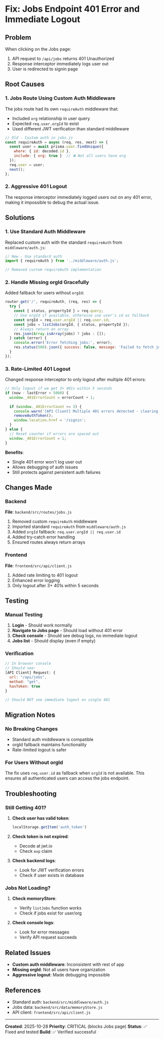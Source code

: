 # Fix: Jobs Endpoint 401 Error and Immediate Logout

## Problem

When clicking on the Jobs page:
1. API request to `/api/jobs` returns 401 Unauthorized
2. Response interceptor immediately logs user out
3. User is redirected to signin page

## Root Causes

### 1. Jobs Route Using Custom Auth Middleware

The jobs route had its own `requireAuth` middleware that:
- Included `org` relationship in user query
- Expected `req.user.orgId` to exist
- Used different JWT verification than standard middleware

```javascript
// Old - Custom auth in jobs.js
const requireAuth = async (req, res, next) => {
  const user = await prisma.user.findUnique({
    where: { id: decoded.id },
    include: { org: true }  // ❌ Not all users have org
  });
  req.user = user;
  next();
};
```

### 2. Aggressive 401 Logout

The response interceptor immediately logged users out on any 401 error, making it impossible to debug the actual issue.

## Solutions

### 1. Use Standard Auth Middleware

Replaced custom auth with the standard `requireAuth` from `middleware/auth.js`:

```javascript
// New - Use standard auth
import { requireAuth } from '../middleware/auth.js';

// Removed custom requireAuth implementation
```

### 2. Handle Missing orgId Gracefully

Added fallback for users without `orgId`:

```javascript
router.get('/', requireAuth, (req, res) => {
  try {
    const { status, propertyId } = req.query;
    // Use orgId if available, otherwise use user's id as fallback
    const orgId = req.user.orgId || req.user.id;
    const jobs = listJobs(orgId, { status, propertyId });
    // Always return an array
    res.json(Array.isArray(jobs) ? jobs : []);
  } catch (error) {
    console.error('Error fetching jobs:', error);
    res.status(500).json({ success: false, message: 'Failed to fetch jobs' });
  }
});
```

### 3. Rate-Limited 401 Logout

Changed response interceptor to only logout after multiple 401 errors:

```javascript
// Only logout if we get 3+ 401s within 5 seconds
if (now - lastError < 5000) {
  window._401ErrorCount = errorCount + 1;
  
  if (window._401ErrorCount >= 3) {
    console.warn('[API Client] Multiple 401 errors detected - clearing auth');
    removeAuthToken();
    window.location.href = '/signin';
  }
} else {
  // Reset counter if errors are spaced out
  window._401ErrorCount = 1;
}
```

**Benefits**:
- Single 401 error won't log user out
- Allows debugging of auth issues
- Still protects against persistent auth failures

## Changes Made

### Backend
**File**: `backend/src/routes/jobs.js`

1. Removed custom `requireAuth` middleware
2. Imported standard `requireAuth` from `middleware/auth.js`
3. Added `orgId` fallback: `req.user.orgId || req.user.id`
4. Added try-catch error handling
5. Ensured routes always return arrays

### Frontend
**File**: `frontend/src/api/client.js`

1. Added rate limiting to 401 logout
2. Enhanced error logging
3. Only logout after 3+ 401s within 5 seconds

## Testing

### Manual Testing

1. **Login** - Should work normally
2. **Navigate to Jobs page** - Should load without 401 error
3. **Check console** - Should see debug logs, no immediate logout
4. **Jobs list** - Should display (even if empty)

### Verification

```javascript
// In browser console
// Should see:
[API Client] Request: {
  url: "/api/jobs",
  method: "get",
  hasToken: true
}

// Should NOT see immediate logout on single 401
```

## Migration Notes

### No Breaking Changes

- Standard auth middleware is compatible
- orgId fallback maintains functionality
- Rate-limited logout is safer

### For Users Without orgId

The fix uses `req.user.id` as fallback when `orgId` is not available. This ensures all authenticated users can access the jobs endpoint.

## Troubleshooting

### Still Getting 401?

1. **Check user has valid token**:
   ```javascript
   localStorage.getItem('auth_token')
   ```

2. **Check token is not expired**:
   - Decode at jwt.io
   - Check `exp` claim

3. **Check backend logs**:
   - Look for JWT verification errors
   - Check if user exists in database

### Jobs Not Loading?

1. **Check memoryStore**:
   - Verify `listJobs` function works
   - Check if jobs exist for user/org

2. **Check console logs**:
   - Look for error messages
   - Verify API request succeeds

## Related Issues

- **Custom auth middleware**: Inconsistent with rest of app
- **Missing orgId**: Not all users have organization
- **Aggressive logout**: Made debugging impossible

## References

- Standard auth: `backend/src/middleware/auth.js`
- Jobs data: `backend/src/data/memoryStore.js`
- API client: `frontend/src/api/client.js`

---

**Created**: 2025-10-28
**Priority**: CRITICAL (blocks Jobs page)
**Status**: ✅ Fixed and tested
**Build**: ✅ Verified successful
